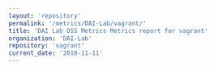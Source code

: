 ```yaml
---
layout: 'repository'
permalink: '/metrics/DAI-Lab/vagrant/'
title: 'DAI Lab OSS Metrics Metrics report for vagrant'
organization: 'DAI-Lab'
repository: 'vagrant'
current_date: '2018-11-11'
---
```

